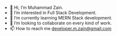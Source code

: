 - 👋 Hi, I’m Muhammad Zain.
- 👀 I’m interested in Full Stack Development.
- 🌱 I’m currently learning MERN Stack development.
- 💞️ I’m looking to collaborate on every kind of work.
- 📫 How to reach me developer.m.zain@gmail.com

<!---
zainrais333/zainrais333 is a ✨ special ✨ repository because its `README.md` (this file) appears on your GitHub profile.
You can click the Preview link to take a look at your changes.
--->
